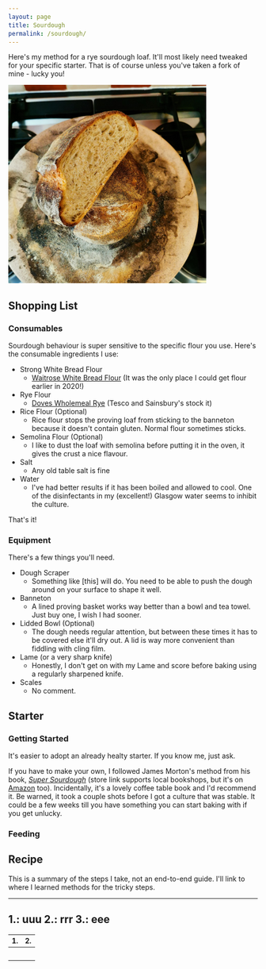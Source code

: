 ```yaml
---
layout: page
title: Sourdough
permalink: /sourdough/
---
```


Here's my method for a rye sourdough loaf. It'll most likely need tweaked for your specific starter. That is of course unless you've taken a fork of mine - lucky you!

<a href="/images/loaf_cut.jpg"><img src="/images/loaf_cut_small.jpg" alt="Finished loaf" width="400"/></a>

## Shopping List
### Consumables
Sourdough behaviour is super sensitive to the specific flour you use. Here's the consumable ingredients I use:

- Strong White Bread Flour
	- [Waitrose White Bread Flour](https://www.waitrose.com/ecom/products/waitrose-white-bread-flour/006224-2744-2745) (It was the only place I could get flour earlier in 2020!)
- Rye Flour 
	- [Doves Wholemeal Rye](https://www.dovesfarm.co.uk/products/organic-wholemeal-rye-flour-x-1kg) (Tesco and Sainsbury's stock it)
- Rice Flour (Optional)
	- Rice flour stops the proving loaf from sticking to the banneton because it doesn't contain gluten. Normal flour sometimes sticks.
- Semolina Flour (Optional)
	- I like to dust the loaf with semolina before putting it in the oven, it gives the crust a nice flavour.
- Salt
	- Any old table salt is fine
- Water
	- I've had better results if it has been boiled and allowed to cool. One of the disinfectants in my (excellent!) Glasgow water seems to inhibit the culture.

That's it!

### Equipment
There's a few things you'll need.

- Dough Scraper
	- Something like [this] will do. You need to be able to push the dough around on your surface to shape it well.
- Banneton
	- A lined proving basket works way better than a bowl and tea towel. Just buy one, I wish I had sooner.
- Lidded Bowl (Optional)
	- The dough needs regular attention, but between these times it has to be covered else it'll dry out. A lid is way more convenient than fiddling with cling film.
- Lame (or a very sharp knife)
	- Honestly, I don't get on with my Lame and score before baking using a regularly sharpened knife.
- Scales
	- No comment.

## Starter
### Getting Started
It's easier to adopt an already healty starter. If you know me, just ask.

If you have to make your own, I followed James Morton's method from his book, <i>[Super Sourdough](https://uk.bookshop.org/books/super-sourdough-the-foolproof-guide-to-making-world-class-bread-at-home/9781787134652)</i> (store link supports local bookshops, but it's on [Amazon](https://amzn.to/2XTQ2FD) too). Incidentally, it's a lovely coffee table book and I'd recommend it. Be warned, it took a couple shots before I got a culture that was stable. It could be a few weeks till you have something you can start baking with if you get unlucky.

### Feeding


## Recipe
This is a summary of the steps I take, not an end-to-end guide. I'll link to where I learned methods for the tricky steps.

---
1.: uuu
2.: rrr
3.: eee
---

| 1. | 2. |
|:-:|:-:|
|   |   |
|   |   |
|   |   |
|   |   |
|   |   |